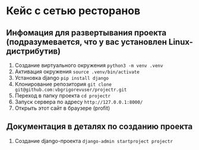 # Кейс с сетью ресторанов

## Инфомация для развертывания проекта (подразумевается, что у вас установлен Linux-дистрибутив)
1. Создание виртуального окружения ```python3 -m venv .venv```
2. Активация окружения ```source .venv/bin/activate```
3. Установка django ```pip install django```
4. Клонирование репозитория ```git clone git@github.com:vbgrigorevuser/projectr.git```
6. Переход в папку проекта ```cd projectr```
7. Запуск сервера по адресу ```http://127.0.0.1:8000/```
8. Открыть этот сайт в браузере (profit)

## Документация в деталях по созданию проекта
1. Создание django-проекта ```django-admin startproject projectr```